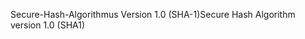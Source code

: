 <span data-ttu-id="059c2-101">Secure-Hash-Algorithmus Version 1.0 (SHA-1)</span><span class="sxs-lookup"><span data-stu-id="059c2-101">Secure Hash Algorithm version 1.0 (SHA1)</span></span>